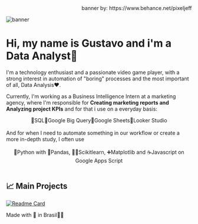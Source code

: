<div align="right">banner by: https://www.behance.net/pixeljeff</div>

![banner](banner.webp)


# Hi, my name is **Gustavo** and i'm a Data Analyst👋

 
I'm a technology enthusiast and a passionate video game player, with a strong interest in automation of "boring" processes and the most important of all, Data Analysis❤️.

Currently, I'm working as a Business Intelligence Intern at a marketing agency, where I'm responsible for **Creating marketing reports and Analyzing project KPIs** and for that i use on a everyday basis:

<div align="center">🔸SQL🔸Google Big Query🔸Google Sheets🔸Looker Studio</div>
<br>
And for when I need to automate something in our workflow or create a more in-depth study, I often use
<br><br>
<div align="center">🐍Python with 🐼Pandas, 🧑‍🔬Scikitlearn, ➕Matplotlib and ☕Javascript on Google Apps Script</div>
<br>

## 📈 Main Projects

[![Readme Card](https://github-readme-stats.vercel.app/api/pin/?username=gudaoliveira&repo=Pong-Atari-Clone-With-p5js\&title_color=fff\&icon_color=f9f9f9\&text_color=9f9f9f\&bg_color=151515)](https://github.com/gudaoliveira/Pong-Atari-Clone-With-p5js)


Made with 💞 in Brasil💚💛
